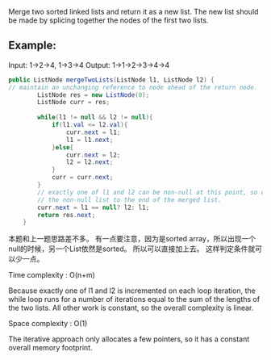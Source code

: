 Merge two sorted linked lists and return it as a new list. The new list should be made by splicing together the nodes of the first two lists.

## Example:

Input: 1->2->4, 1->3->4
Output: 1->1->2->3->4->4

```java
public ListNode mergeTwoLists(ListNode l1, ListNode l2) {	
// maintain an unchanging reference to node ahead of the return node.
		ListNode res = new ListNode(0);
		ListNode curr = res;
        
        while(l1 != null && l2 != null){
            if(l1.val <= l2.val){
                curr.next = l1;
                l1 = l1.next;
            }else{
                curr.next = l2;
                l2 = l2.next;
            }
            curr = curr.next;
        }
        // exactly one of l1 and l2 can be non-null at this point, so connect
        // the non-null list to the end of the merged list.
        curr.next = l1 == null? l2: l1;
        return res.next;      
    }

```
本题和上一题思路差不多。
有一点要注意，因为是sorted array，所以出现一个null的时候，另一个List依然是sorted。
所以可以直接加上去。
这样判定条件就可以少一点。

Time complexity : O(n+m)   

Because exactly one of l1 and l2 is incremented on each loop iteration, the while loop runs for a number of iterations equal to the sum of the lengths of the two lists. All other work is constant, so the overall complexity is linear.  

Space complexity : O(1)   
     
The iterative approach only allocates a few pointers, so it has a constant overall memory footprint.   
